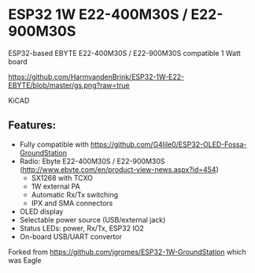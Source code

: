 # ESP32 1W E22-400M30S / E22-900M30S
ESP32-based EBYTE E22-400M30S / E22-900M30S compatible 1 Watt board

https://github.com/HarmvandenBrink/ESP32-1W-E22-EBYTE/blob/master/gs.png?raw=true

KiCAD

## Features:
* Fully compatible with https://github.com/G4lile0/ESP32-OLED-Fossa-GroundStation
* Radio: Ebyte E22-400M30S / E22-900M30S (http://www.ebyte.com/en/product-view-news.aspx?id=454)
  * SX1268 with TCXO
  * 1W external PA
  * Automatic Rx/Tx switching
  * IPX and SMA connectors
* OLED display
* Selectable power source (USB/external jack)
* Status LEDs: power, Rx/Tx, ESP32 IO2
* On-board USB/UART convertor


Forked from https://github.com/jgromes/ESP32-1W-GroundStation which was Eagle
